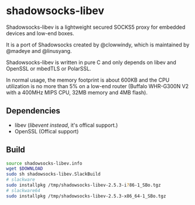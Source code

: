 # shadowsocks-libev
Shadowsocks-libev is a lightweight secured SOCKS5 proxy for embedded devices and low-end boxes.

It is a port of Shadowsocks created by @clowwindy, which is maintained by @madeye and @linusyang.

Shadowsocks-libev is written in pure C and only depends on libev and OpenSSL or mbedTLS or PolarSSL.

In normal usage, the memory footprint is about 600KB and the CPU utilization is no more than 5% on a low-end router (Buffalo WHR-G300N V2 with a 400MHz MIPS CPU, 32MB memory and 4MB flash).

## Dependencies

* libev (*libevent instead*, it's offical support.)
* OpenSSL (Offical support)

## Build

```sh
source shadowsocks-libev.info
wget $DOWNLOAD
sudo sh shadowsocks-libev.SlackBuild
# slackware
sudo installpkg /tmp/shadowsocks-libev-2.5.3-i?86-1_SBo.tgz
# slackware64
sudo installpkg /tmp/shadowsocks-libev-2.5.3-x86_64-1_SBo.tgz
```